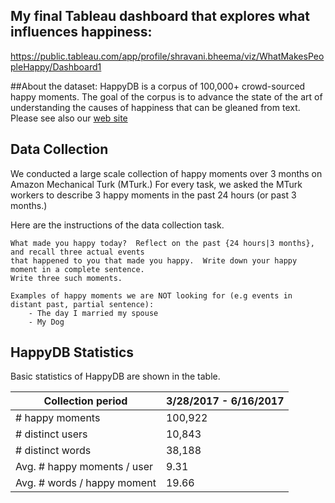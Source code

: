 ## My final Tableau dashboard that explores what influences happiness:
https://public.tableau.com/app/profile/shravani.bheema/viz/WhatMakesPeopleHappy/Dashboard1

##About the dataset:
HappyDB is a corpus of 100,000+ crowd-sourced happy moments. The goal of the corpus is to advance the state of the art of understanding the causes of happiness that can be gleaned from text. Please see also our [web site](http://rebrand.ly/happydb)


## Data Collection

We conducted a large scale collection of happy moments over 3 months on Amazon Mechanical Turk (MTurk.) For every task, we asked the MTurk workers to describe 3 happy moments in the past 24 hours (or past 3 months.)

Here are the instructions of the data collection task.

```
What made you happy today?  Reflect on the past {24 hours|3 months}, and recall three actual events 
that happened to you that made you happy.  Write down your happy moment in a complete sentence.
Write three such moments.

Examples of happy moments we are NOT looking for (e.g events in distant past, partial sentence):
    - The day I married my spouse
    - My Dog
```


## HappyDB Statistics

Basic statistics of HappyDB are shown in the table.


| Collection period | 3/28/2017 - 6/16/2017 |
| ------------- | ------------- |
| # happy moments | 100,922 |
| # distinct users | 10,843 |
| # distinct words | 38,188 |
| Avg. # happy moments / user | 9.31 |
| Avg. # words / happy moment | 19.66 |
